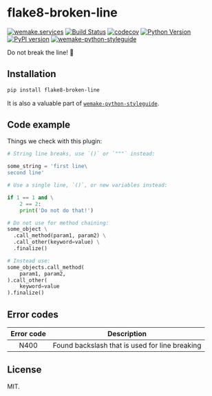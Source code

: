 # flake8-broken-line

[![wemake.services](https://img.shields.io/badge/-wemake.services-green.svg?label=%20&logo=data%3Aimage%2Fpng%3Bbase64%2CiVBORw0KGgoAAAANSUhEUgAAABAAAAAQCAMAAAAoLQ9TAAAABGdBTUEAALGPC%2FxhBQAAAAFzUkdCAK7OHOkAAAAbUExURQAAAAAAAAAAAAAAAAAAAAAAAAAAAAAAAP%2F%2F%2F5TvxDIAAAAIdFJOUwAjRA8xXANAL%2Bv0SAAAADNJREFUGNNjYCAIOJjRBdBFWMkVQeGzcHAwksJnAPPZGOGAASzPzAEHEGVsLExQwE7YswCb7AFZSF3bbAAAAABJRU5ErkJggg%3D%3D)](https://wemake-services.github.io)
[![Build Status](https://github.com/wemake-services/flake8-broken-line/workflows/test/badge.svg?branch=master&event=push)](https://github.com/wemake-services/flake8-broken-line/actions?query=workflow%3Atest)
[![codecov](https://codecov.io/gh/wemake-services/flake8-broken-line/branch/master/graph/badge.svg)](https://codecov.io/gh/wemake-services/flake8-broken-line)
[![Python Version](https://img.shields.io/pypi/pyversions/flake8-broken-line.svg)](https://pypi.org/project/flake8-broken-line/)
[![PyPI version](https://badge.fury.io/py/flake8-broken-line.svg)](https://pypi.org/project/flake8-broken-line/)
[![wemake-python-styleguide](https://img.shields.io/badge/style-wemake-000000.svg)](https://github.com/wemake-services/wemake-python-styleguide)

Do not break the line! 🚨


## Installation

```bash
pip install flake8-broken-line
```

It is also a valuable part of [`wemake-python-styleguide`](https://github.com/wemake-services/wemake-python-styleguide).


## Code example

Things we check with this plugin:

```python
# String line breaks, use `()` or `"""` instead:

some_string = 'first line\
second line'

# Use a single line, `()`, or new variables instead:

if 1 == 1 and \
    2 == 2:
    print('Do not do that!')

# Do not use for method chaining:
some_object \
  .call_method(param1, param2) \
  .call_other(keyword=value) \
  .finalize()

# Instead use:
some_objects.call_method(
    param1, param2,
).call_other(
    keyword=value
).finalize()

```


## Error codes

| Error code |                   Description                  |
|:----------:|:----------------------------------------------:|
|    N400    | Found backslash that is used for line breaking |


## License

MIT.

